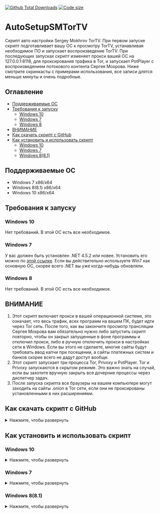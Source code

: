[![Github Total Downloads](https://img.shields.io/github/downloads/Veanvi/AutoSetupSMTorTV/total)]() [![Code size](https://img.shields.io/github/languages/code-size/veanvi/AutoSetupSMTorTV)]()

# AutoSetupSMTorTV

Скрипт авто настройки Sergey Mokhrov TorTV. При первом запуске скрипт подготавливает вашу ОС к просмотру TorTV, устанавливая необходимое ПО и запускает воспроизведение TorTV. При последующих запусках скрипт изменяет прокси вашей ОС на 127.0.0.1:8118, для проксирования трафика в Tor, и запускает PotPlayer с воспроизведением потокового контента Сергея Мохрова. Ниже смотрите скринкасты с примерами использования, все записи длятся меньше минуты и очень подробные.

## Оглавление
- [Поддерживаемые ОС](#Поддерживаемые-ОС)
- [Требования к запуску](#Требования-к-запуску)
    - [Windows 10](#Windows-10)
    - [Windows 7](#Windows-7)
    - [Windows 8](#Windows-8)
- [ВНИМАНИЕ](#ВНИМАНИЕ)
- [Как скачать скрипт с GitHub](#Как-скачать-скрипт-с-GitHub)
- [Как установить и использовать скрипт](#Как-установить-и-использовать-скрипт)
    - [Windows 10](#Windows-10)
    - [Windows 7](#Windows-7)
    - [Windows 8(8.1)](#Windows-8(8.1))

## Поддерживаемые ОС
- Windows 7 x86/x64
- Windows 8(8.1) x86/x64
- Windows 10 x86/x64

## Требования к запуску

### Windows 10
Нет требований. В этой ОС есть все необходимое.

### Windows 7
У вас должен быть установлен .NET 4.5.2 или новее. Установить его можно по [этой ссылке](https://www.microsoft.com/download/details.aspx?id=42642). Если вы действительно используете Win7 как основную ОС, скорее всего .NET вы уже когда-нибудь обновляли.

### Windows 8
Нет требований. В этой ОС есть все необходимое.

## ВНИМАНИЕ
1. Этот скрипт включает прокси в вашей операционной системе, это означает, что весь трафик, всех программ на вашем ПК, будет идти через Tor сеть. После того, как вы закончите просмотр трансляции Сергея Мохрова вам обязательно нужно либо запустить скрипт повторно, чтобы он закрыл запущенные в фоне программы и отключил прокси, либо в ручную отключить прокси в настройках сети в Windows. Если вы этого не сделаете, многие сайты будут требовать ввод капчи при посещении, а сайты платежных систем и банков скорее всего не дадут доступ вообще.
2. Этот скрипт запускает три процесса Tor, Privoxy и PotPlayer. Tor и Privoxy запускаются в скрытом режиме. Это важно знать на случай, если вы захотите вручную закрыть все дочерние процессы через диспетчер задач.
3. После запуска скрипта все браузеры на вашем компьютере могут заходить на сайты .onion в Tor сети, если они не проксированы установленными в них расширениями.

## Как скачать скрипт с GitHub

<details><summary>Нажмите, чтобы развернуть</summary>

![First start SMTorTV on Windows 10 Demo](https://raw.githubusercontent.com/Veanvi/AutoSetupSMTorTV/master/ReadmeGIFs/Other/HowDownload.gif)
</details>

## Как установить и использовать скрипт

### Windows 10
<details><summary>Нажмите, чтобы развернуть</summary>

<details><summary>Первый запуск (установка) SMTorTV</summary>

![First start SMTorTV on Windows 10 Demo](https://raw.githubusercontent.com/Veanvi/AutoSetupSMTorTV/master/ReadmeGIFs/Win10/Win10InstallTorTV.gif)
</details>

<details><summary>Все последующие запуски SMTorTV после первого</summary>

![Standart start SMTorTV on Windows 10 Demo](https://raw.githubusercontent.com/Veanvi/AutoSetupSMTorTV/master/ReadmeGIFs/Win10/Win10StartTorTV.gif)
</details>

<details><summary>Закрытие SMTorTV по завершению просмотра</summary>

![Stop SMTorTV on Windows 10 Demo](https://raw.githubusercontent.com/Veanvi/AutoSetupSMTorTV/master/ReadmeGIFs/Win10/Win10StopTorTV.gif)
</details>

</details>

### Windows 7
<details><summary>Нажмите, чтобы развернуть</summary>

<details><summary>Первый запуск (установка) SMTorTV</summary>

![First start SMTorTV on Windows 7 Demo](https://github.com/Veanvi/AutoSetupSMTorTV/raw/master/ReadmeGIFs/Win7/Win7InstallSVTorTV.gif)
</details>

<details><summary>Все последующие запуски SMTorTV после первого</summary>

![Standart start SMTorTV on Windows 7 Demo](https://github.com/Veanvi/AutoSetupSMTorTV/raw/master/ReadmeGIFs/Win7/Win7StartTorTV.gif)
</details>

<details><summary>Закрытие SMTorTV по завершению просмотра</summary>

![Stop SMTorTV on Windows 7 Demo](https://github.com/Veanvi/AutoSetupSMTorTV/raw/master/ReadmeGIFs/Win7/Win7StopTorTV.gif)
</details>

</details>

### Windows 8(8.1)
<details><summary>Нажмите, чтобы развернуть</summary>

<details><summary>Первый запуск (установка) SMTorTV</summary>

![First start SMTorTV on Windows 8 Demo](https://github.com/Veanvi/AutoSetupSMTorTV/raw/master/ReadmeGIFs/Win8/Win8InstallSVTorTV.gif)
</details>

<details><summary>Все последующие запуски SMTorTV после первого</summary>

Все запуски после первого ничем не отличается от Windows 10 и Windows 7, посмотрите скринкаст этих ОС.
</details>

<details><summary>Закрытие SMTorTV по завершению просмотра</summary>
Закрытие ничем не отличается от Windows 10 и Windows 7, посмотрите скринкаст этих ОС.
</details>

</details>